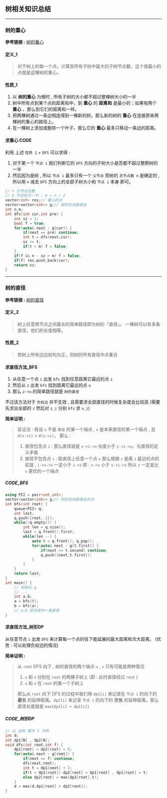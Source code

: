 #

## 树相关知识总结

---

### 树的重心

__参考链接 :__ [树的重心](https://oi-wiki.org/graph/tree-centroid/)

#### 定义_1

> 对于树上的每一个点，计算其所有子树中最大的子树节点数，这个值最小的点就是这棵树的重心。

#### 性质_1

1. 以 __树的重心__ 为根时 , 所有子树的大小都不超过整棵树大小的一半
2. 树中所有点到某个点的距离和中，到 __重心__ 的 __距离和__ 是最小的；如果有两个 __重心__ ，那么到它们的距离和一样。
3. 把两棵树通过一条边相连得到一棵新的树，那么新的树的 __重心__ 在连接原来两棵树的重心的路径上。
4. 在一棵树上添加或删除一个叶子，那么它的 __重心__ 最多只移动一条边的距离。

#### 求重心 CODE

利用 上述 `性质 1` + `DFS` 可以求得 :

1. 对于某一个 `节点 i` 我们判断它的 `DFS` 方向的子树大小是否都不超过整颗树的一半
2. 然后因为是树 , 所以 `节点 i` 最多只有一个 `父节点` 而树的 `总节点数 n` 是确定的 , 所以用 `n` 减去 `DFS` 方向上的全部子树大小和 `节点 i` 本身 即可。

```cpp
// n 为节点总数
// m 为总结点一半 : m = n / 2
vector<int> res;// 重心的点
vector<vector<int>> g;// 树的无向图表达
int n,m;
int dfs(int cur,int pre) {
    int sz = 1;
    bool f = true;
    for(auto& next : g[cur]) {
        if(next == pre) continue;
        int t = dfs(next,cur);
        sz += t;
        if(t > m) f = false;
    }
    if(f && n - sz > m) f = false;
    if(f) res.push_back(cur);
    return sz;
}
```

---

### 树的直径

__参考链接 :__ [树的直径](https://oi-wiki.org/graph/tree-diameter/)

#### 定义_2

> 树上任意两节点之间最长的简单路径即为树的「直径」。
> 一棵树可以有多条直径，他们的长度相等。

#### 性质_2

> 若树上所有边边权均为正，则树的所有直径中点重合

#### 求直径方法_BFS

1. 从任意一个点 `i` 出发 `bfs` 找到任意距离它最远的点 `z`
2. 然后从 `z` 出发 `bfs` 找到距离它最远的点 `u`
3. 那么 `z->u` 的简单路径就是 `树的直径`

不过该方法对于 `负权边` 并不生效 , 且需要求全部直径的时候复杂度会比较高 (需要先求出全部的 `z` 然后对 `z_i` 分别 `bfs` 求 `u_i`)

__简单证明 :__

> 反证法 :
> 假设 `z` 不是 `直径` 的某一个端点 , `v` 是本来直径的某一个端点 , 且 `d(v->i)` < `d(z->i)`。
> 那么 :
>
> 1. 直径包含点 `i` : 那么直径就是 `v->i->u` 长度小于 `z->i->u`。与直径的定义矛盾
> 2. 直径不包含点 `i` : 取直径上任意一个点 `x` 那么根据 `z` 是离 `i` 最远的点的前提 , `i->x->v` 一定小于 `i->z` 即 : `x->v` 小于 `x->i->z` 所以 `z` 一定是比 `v` 更优的一个端点

##### CODE_BFS

```cpp
using PII = pair<int,int>;
vector<vector<int>> g;// 树的无向图表达形式
int bfs(int root) {
    queue<PII> q;
    int last;
    q.push({root,-1});
    while(!q.empty()) {
        int len = q.size();
        last = q.front().first;
        while(len --) {
            auto t = q.front(); q.pop(); 
            for(auto& next : g[t.first]) {
                if(next == t.second) continue;
                q.push({next,t.first});
            }
        }
    }
    return last;
}
int main() {
    // 初始化 g
    // ...
    int a,b;
    a = bfs(0);
    b = bfs(a);
    // a-b 即为其中一条直径
}
```

#### 求直径方法_树形DP

从任意节点 `i` 出发 `DFS` 来计算每一个点的往下能延展的最大距离和次大距离。 (优势 : 可以处理负权边的情况)

__简单证明 :__

>
> 从 `root` DFS 向下 , 树的直径的两个端点 `u` , `v` 只有可能是两种情况
>
> 1. `u` 和 `v` 分别在 `root` 的两棵子树上 (即 : 此时直径经过 `root` )
> 2. `u` 和 `v` 在 `root` 的某一个子树上
>
> 那么从 `root` 向下 DFS 的过程中我们用 `dp1[i]` 来记录在 `节点 i` 的向下的 __最长__ 的延伸距离。`dp2[i]` 来记录 `节点 i` 的向下的 __次长__ 的延伸距离。那么直径长度就是 `max{dp1[i] + dp2[i]}`

##### CODE_树形DP

```cpp
// 以 边权 都为 1 为例
int d;
int dp1[N] , dp2[N];
void dfs(int root,int f) {
    dp1[root] = dp2[root] = 0;
    for(auto& next : g[root]) {
        if(next == f) continue;
        dfs(next,root);
        int t = dp1[next] + 1;
        if(t > dp1[root]) dp2[root] = dp1[root] , dp1[root] = t;
        else dp2[root] = max(dp2[root],t);
    }
    d = max(d,dp1[root] + dp2[root]);
}
```
